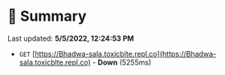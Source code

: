 # 📖 Summary
Last updated: **5/5/2022, 12:24:53 PM**

- `GET` [https://Bhadwa-sala.toxicblte.repl.co](https://Bhadwa-sala.toxicblte.repl.co) - **Down** (5255ms)
